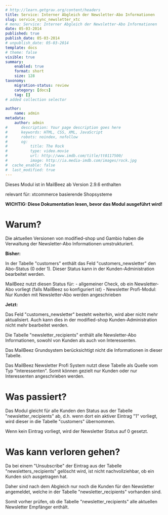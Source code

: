 ```yaml
---
# http://learn.getgrav.org/content/headers
title: Service: Interner Abgleich der Newsletter-Abo Informationen
slug: service_sync_newsletter_xtc
# menu: Service: Interner Abgleich der Newsletter-Abo Informationen
date: 05-03-2014
published: true
publish_date: 05-03-2014
# unpublish_date: 05-03-2014
template: docs
# theme: false
visible: true
summary:
    enabled: true
    format: short
    size: 128
taxonomy:
    migration-status: review
    category: [docs]
    tag: []
# added collection selector

author:
    name: admin
metadata:
    author: admin
#      description: Your page description goes here
#      keywords: HTML, CSS, XML, JavaScript
#      robots: noindex, nofollow
#      og:
#          title: The Rock
#          type: video.movie
#          url: http://www.imdb.com/title/tt0117500/
#          image: http://ia.media-imdb.com/images/rock.jpg
#  cache_enable: false
#  last_modified: true
---
```


Dieses Modul ist in MailBeez ab Version 2.9.6 enthalten

relevant für: xtcommerce basierende Shopsysteme

**WICHTIG: Diese Dokumentation lesen, bevor das Modul ausgeführt wird!**

# Warum?

Die aktuellen Versionen von modified-shop und Gambio haben die Verwaltung der Newsletter-Abo Informationen umstrukturiert.

**Bisher:**

In der Tabelle "customers" enthält das Feld "customers\_newsletter" den Abo-Status (0 oder 1). Dieser Status kann in der Kunden-Administration bearbeitet werden.

MailBeez nutzt diesen Status für: - allgemeiner Check, ob ein Newsletter-Abo vorliegt (falls MailBeez so konfiguriert ist) - Newsletter Profi-Modul: Nur Kunden mit Newsletter-Abo werden angeschrieben

**Jetzt:**

Das Feld "customers\_newsletter" besteht weiterhin, wird aber nicht mehr aktualisiert. Auch kann dies in der modified-shop Kunden-Administration nicht mehr bearbeitet werden.

Die Tabelle "newsletter\_recipients" enthält alle Newsletter-Abo Informationen, sowohl von Kunden als auch von Interessenten.

Das MailBeez Grundsystem berücksichtigt nicht die Informationen in dieser Tabelle.

Das MailBeez Newsletter Profi System nutzt diese Tabelle als Quelle vom Typ "Interessenten". Somit können gezielt nur Kunden oder nur Interessenten angeschrieben werden.

# Was passiert?

Das Modul gleicht für alle Kunden den Status aus der Tabelle "newsletter\_recipients" ab, d.h. wenn dort ein aktiver Eintrag "1" vorliegt, wird dieser in die Tabelle "customers" übernommen.

Wenn kein Eintrag vorliegt, wird der Newsletter Status auf 0 gesetzt.

# Was kann verloren gehen?

Da bei einem "Unsubscribe" der Eintrag aus der Tabelle "newsletters\_recipients" gelöscht wird, ist nicht nachvollziehbar, ob ein Kunden sich ausgetragen hat.

Daher sind nach dem Abgleich nur noch die Kunden für den Newsletter angemeldet, welche in der Tabelle "newsletter\_recipients" vorhanden sind.

Somit vorher prüfen, ob die Tabelle "newsletter\_recipients" alle aktuellen Newsletter Empfänger enthält.

